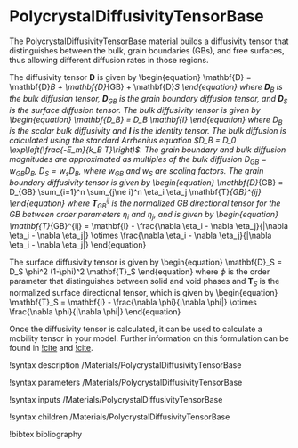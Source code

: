 # PolycrystalDiffusivityTensorBase

The PolycrystalDiffusivityTensorBase material builds a diffusivity tensor that distinguishes between
the bulk, grain boundaries (GBs), and free surfaces, thus allowing different diffusion
rates in those regions.

The diffusivity tensor $\mathbf{D}$ is given by
\begin{equation}
    \mathbf{D} = \mathbf{D}_B + \mathbf{D}_{GB} + \mathbf{D}_S
\end{equation}
where $\mathbf{D}_B$ is the bulk diffusion tensor, $\mathbf{D}_{GB}$ is the grain boundary diffusion tensor, and $\mathbf{D}_S$ is the surface diffusion tensor. The bulk diffusivity tensor is given by
\begin{equation}
    \mathbf{D_B} = D_B \mathbf{I}
\end{equation}
where $D_B$ is the scalar bulk diffusivity and $\mathbf{I}$ is the identity tensor. The bulk diffusion is calculated using the standard Arrhenius equation
$D_B = D_0 \exp\left(\frac{-E_m}{k_B T}\right)$.
The grain boundary and bulk diffusion magnitudes are approximated as multiples of the bulk
diffusion $D_{GB} = w_{GB}D_B$, $D_S = w_s D_B$, where $w_{GB}$ and $w_S$ are scaling factors. The grain boundary diffusivity tensor is given by
\begin{equation}
    \mathbf{D}_{GB} = D_{GB} \sum_{i=1}^n \sum_{j\ne i}^n \eta_i \eta_j \mathbf{T}_{GB}^{ij}
\end{equation}
where $\mathbf{T}_{GB}^{ij}$ is the normalized GB directional tensor for the GB between order parameters $\eta_i$ and $\eta_j$, and is given by
\begin{equation}
      \mathbf{T}_{GB}^{ij} = \mathbf{I} - \frac{\nabla \eta_i - \nabla \eta_j}{|\nabla \eta_i - \nabla \eta_j|} \otimes \frac{\nabla \eta_i - \nabla \eta_j}{|\nabla \eta_i - \nabla \eta_j|}
\end{equation}

The surface diffusivity tensor is given by
\begin{equation}
    \mathbf{D}_S = D_S \phi^2 (1-\phi)^2 \mathbf{T}_S
\end{equation}
where $\phi$ is the order parameter that distinguishes between solid and void phases and $\mathbf{T}_S$ is the normalized surface directional tensor, which is given by
\begin{equation}
    \mathbf{T}_S = \mathbf{I} - \frac{\nabla \phi}{|\nabla \phi|} \otimes \frac{\nabla \phi}{|\nabla \phi|}
\end{equation}

Once the diffusivity tensor is calculated, it can be used to calculate a mobility
tensor in your model. Further information on this formulation can be found in [!cite](Deng2012) and [!cite](Ahmed2013).

!syntax description /Materials/PolycrystalDiffusivityTensorBase

!syntax parameters /Materials/PolycrystalDiffusivityTensorBase

!syntax inputs /Materials/PolycrystalDiffusivityTensorBase

!syntax children /Materials/PolycrystalDiffusivityTensorBase

!bibtex bibliography
